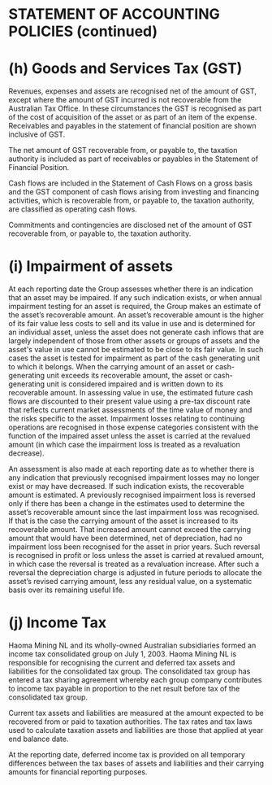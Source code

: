 # STATEMENT OF ACCOUNTING POLICIES (continued)

# (h) Goods and Services Tax (GST)

Revenues, expenses and assets are recognised net of the amount of GST, except where the amount of GST incurred is not recoverable from the Australian Tax Office. In these circumstances the GST is recognised as part of the cost of acquisition of the asset or as part of an item of the expense. Receivables and payables in the statement of financial position are shown inclusive of GST.

The net amount of GST recoverable from, or payable to, the taxation authority is included as part of receivables or payables in the Statement of Financial Position.

Cash flows are included in the Statement of Cash Flows on a gross basis and the GST component of cash flows arising from investing and financing activities, which is recoverable from, or payable to, the taxation authority, are classified as operating cash flows.

Commitments and contingencies are disclosed net of the amount of GST recoverable from, or payable to, the taxation authority.

# (i) Impairment of assets

At each reporting date the Group assesses whether there is an indication that an asset may be impaired. If any such indication exists, or when annual impairment testing for an asset is required, the Group makes an estimate of the asset’s recoverable amount. An asset’s recoverable amount is the higher of its fair value less costs to sell and its value in use and is determined for an individual asset, unless the asset does not generate cash inflows that are largely independent of those from other assets or groups of assets and the asset's value in use cannot be estimated to be close to its fair value. In such cases the asset is tested for impairment as part of the cash generating unit to which it belongs. When the carrying amount of an asset or cash-generating unit exceeds its recoverable amount, the asset or cash-generating unit is considered impaired and is written down to its recoverable amount. In assessing value in use, the estimated future cash flows are discounted to their present value using a pre-tax discount rate that reflects current market assessments of the time value of money and the risks specific to the asset. Impairment losses relating to continuing operations are recognised in those expense categories consistent with the function of the impaired asset unless the asset is carried at the revalued amount (in which case the impairment loss is treated as a revaluation decrease).

An assessment is also made at each reporting date as to whether there is any indication that previously recognised impairment losses may no longer exist or may have decreased. If such indication exists, the recoverable amount is estimated. A previously recognised impairment loss is reversed only if there has been a change in the estimates used to determine the asset’s recoverable amount since the last impairment loss was recognised. If that is the case the carrying amount of the asset is increased to its recoverable amount. That increased amount cannot exceed the carrying amount that would have been determined, net of depreciation, had no impairment loss been recognised for the asset in prior years. Such reversal is recognised in profit or loss unless the asset is carried at revalued amount, in which case the reversal is treated as a revaluation increase. After such a reversal the depreciation charge is adjusted in future periods to allocate the asset’s revised carrying amount, less any residual value, on a systematic basis over its remaining useful life.

# (j) Income Tax

Haoma Mining NL and its wholly-owned Australian subsidiaries formed an income tax consolidated group on July 1, 2003. Haoma Mining NL is responsible for recognising the current and deferred tax assets and liabilities for the consolidated tax group. The consolidated tax group has entered a tax sharing agreement whereby each group company contributes to income tax payable in proportion to the net result before tax of the consolidated tax group.

Current tax assets and liabilities are measured at the amount expected to be recovered from or paid to taxation authorities. The tax rates and tax laws used to calculate taxation assets and liabilities are those that applied at year end balance date.

At the reporting date, deferred income tax is provided on all temporary differences between the tax bases of assets and liabilities and their carrying amounts for financial reporting purposes.